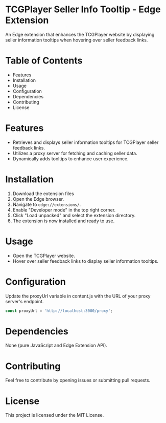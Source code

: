 # TCGPlayer Seller Info Tooltip - Edge Extension
An Edge extension that enhances the TCGPlayer website by displaying seller information tooltips when hovering over seller feedback links.

# Table of Contents
* Features
* Installation
* Usage
* Configuration
* Dependencies
* Contributing
* License
  
# Features
* Retrieves and displays seller information tooltips for TCGPlayer seller feedback links.
* Utilizes a proxy server for fetching and caching seller data.
* Dynamically adds tooltips to enhance user experience.

# Installation
1. Download the extension files
2. Open the Edge browser.
3. Navigate to `edge://extensions/`.
4. Enable "Developer mode" in the top right corner.
5. Click "Load unpacked" and select the extension directory.
6. The extension is now installed and ready to use.

# Usage
* Open the TCGPlayer website.
* Hover over seller feedback links to display seller information tooltips.


# Configuration
Update the proxyUrl variable in content.js with the URL of your proxy server's endpoint.
```javascript
const proxyUrl = 'http://localhost:3000/proxy';
```

# Dependencies
None (pure JavaScript and Edge Extension API).

# Contributing
Feel free to contribute by opening issues or submitting pull requests.

# License
This project is licensed under the MIT License.

